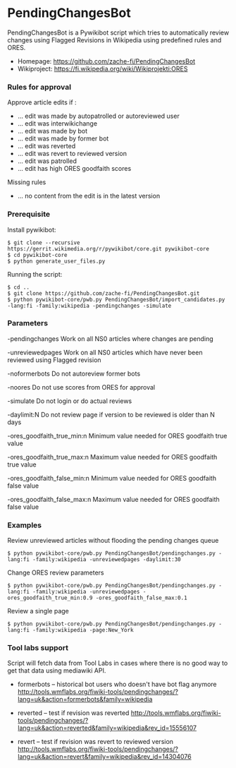 # PendingChangesBot
PendingChangesBot is a Pywikibot script which tries to automatically review changes using Flagged Revisions in Wikipedia using predefined rules and ORES. 

* Homepage: https://github.com/zache-fi/PendingChangesBot
* Wikiproject: https://fi.wikipedia.org/wiki/Wikiprojekti:ORES

### Rules for approval

Approve article edits if :
* ... edit was made by autopatrolled or autoreviewed user
* ... edit was interwikichange
* ... edit was made by bot
* ... edit was made by former bot
* ... edit was reverted
* ... edit was revert to reviewed version
* ... edit was patrolled
* ... edit has high ORES goodfaith scores

Missing rules
* ... no content from the edit is in the latest version

### Prerequisite

Install pywikibot:
```
$ git clone --recursive https://gerrit.wikimedia.org/r/pywikibot/core.git pywikibot-core
$ cd pywikibot-core
$ python generate_user_files.py
```

Running the script:
```
$ cd ..
$ git clone https://github.com/zache-fi/PendingChangesBot.git
$ python pywikibot-core/pwb.py PendingChangesBot/import_candidates.py -lang:fi -family:wikipedia -pendingchanges -simulate
```
### Parameters
-pendingchanges   Work on all NS0 articles where changes are pending

-unreviewedpages  Work on all NS0 articles which have never been reviewed using 
                  Flagged revision

-noformerbots     Do not autoreview former bots

-noores           Do not use scores from ORES for approval

-simulate         Do not login or do actual reviews

-daylimit:N       Do not review page if version to be reviewed is older than N days

-ores_goodfaith_true_min:n     Minimum value needed for ORES goodfaith true value

-ores_goodfaith_true_max:n     Maximum value needed for ORES goodfaith true value

-ores_goodfaith_false_min:n    Minimum value needed for ORES goodfaith false value

-ores_goodfaith_false_max:n    Maximum value needed for ORES goodfaith false value

### Examples

Review unreviewed articles without flooding the pending changes queue
```
$ python pywikibot-core/pwb.py PendingChangesBot/pendingchanges.py -lang:fi -family:wikipedia -unreviewedpages -daylimit:30
```
Change ORES review parameters
```
$ python pywikibot-core/pwb.py PendingChangesBot/pendingchanges.py -lang:fi -family:wikipedia -unreviewedpages -ores_goodfaith_true_min:0.9 -ores_goodfaith_false_max:0.1
```
Review a single page
```
$ python pywikibot-core/pwb.py PendingChangesBot/pendingchanges.py -lang:fi -family:wikipedia -page:New_York
```

### Tool labs support

Script will fetch data from Tool Labs in cases where there is no good way to get that data using mediawiki API.

* formerbots – historical bot users who doesn't have bot flag anymore
http://tools.wmflabs.org/fiwiki-tools/pendingchanges/?lang=uk&action=formerbots&family=wikipedia

* reverted – test if revision was reverted
http://tools.wmflabs.org/fiwiki-tools/pendingchanges/?lang=uk&action=reverted&family=wikipedia&rev_id=15556107

* revert – test if revision was revert to reviewed version
http://tools.wmflabs.org/fiwiki-tools/pendingchanges/?lang=uk&action=revert&family=wikipedia&rev_id=14304076




